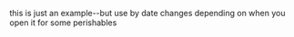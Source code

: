this is just an example--but use by date changes depending on when you open it for some perishables
